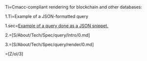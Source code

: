 Ti=Cmacc-compliant rendering for blockchain and other databases:  

1.Ti=Example of a JSON-formatted query

1.sec=<a href="https://github.com/CommonAccord/Cmacc-Org/blob/master/Doc/S/About/Tech/Spec/query/Example/0.json">Example of a query done as a JSON snippet.</a>

2.=[S/About/Tech/Spec/query/Intro/0.md]

3.=[S/About/Tech/Spec/query/render/0.md]

=[Z/ol/3]
